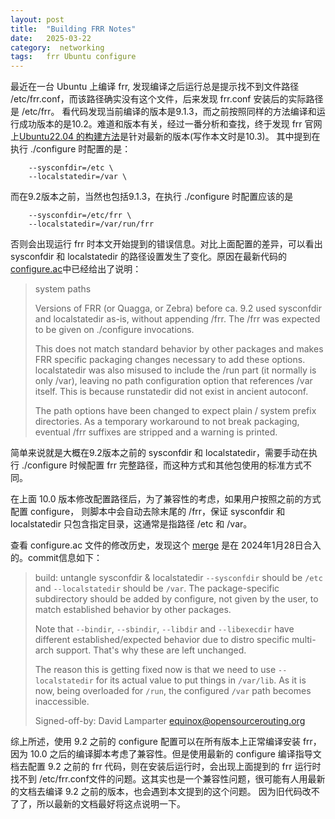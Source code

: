 ```yaml
---
layout: post
title:  "Building FRR Notes"
date:   2025-03-22
category:  networking
tags:   frr Ubuntu configure
---
```


最近在一台 Ubuntu 上编译 frr, 发现编译之后运行总是提示找不到文件路径 /etc/frr.conf，而该路径确实没有这个文件，后来发现 frr.conf 安装后的实际路径是 /etc/frr。
看代码发现当前编译的版本是9.1.3，而之前按照同样的方法编译和运行成功版本的是10.2。难道和版本有关，经过一番分析和查找，终于发现 frr 官网上[Ubuntu22.04
的构建方法](https://docs.frrouting.org/projects/dev-guide/en/latest/building-frr-for-ubuntu2204.html)是针对最新的版本(写作本文时是10.3)。
其中提到在执行 ./configure 时配置的是：

```shell
    --sysconfdir=/etc \
    --localstatedir=/var \
```

而在9.2版本之前，当然也包括9.1.3，在执行 ./configure 时配置应该的是

```shell
    --sysconfdir=/etc/frr \
    --localstatedir=/var/run/frr
```

否则会出现运行 frr 时本文开始提到的错误信息。对比上面配置的差异，可以看出 sysconfdir 和 localstatedir 的路径设置发生了变化。原因在最新代码的[configure.ac](https://github.com/FRRouting/frr/blob/master/configure.ac)中已经给出了说明：

> system paths
> 
> Versions of FRR (or Quagga, or Zebra) before ca. 9.2 used sysconfdir and
> localstatedir as-is, without appending /frr.  The /frr was expected to be
> given on ./configure invocations.
> 
> This does not match standard behavior by other packages and makes FRR
> specific packaging changes necessary to add these options.  localstatedir
> was also misused to include the /run part (it normally is only /var),
> leaving no path configuration option that references /var itself.  This
> is because runstatedir did not exist in ancient autoconf.
> 
> The path options have been changed to expect plain / system prefix
> directories.  As a temporary workaround to not break packaging, eventual
> /frr suffixes are stripped and a warning is printed.

简单来说就是大概在9.2版本之前的 sysconfdir 和 localstatedir，需要手动在执行 ./configure 时候配置 frr 完整路径，而这种方式和其他包使用的标准方式不同。

在上面 10.0 版本修改配置路径后，为了兼容性的考虑，如果用户按照之前的方式配置 configure， 则脚本中会自动去除末尾的 /frr，保证 sysconfdir 和 localstatedir 只包含指定目录，这通常是指路径 /etc 和 /var。

查看 configure.ac 文件的修改历史，发现这个 [merge](https://github.com/FRRouting/frr/commit/ff62df2e4484b9f89fea4ed736006c21f3a797cc) 是在 2024年1月28日合入的。commit信息如下：

> build: untangle sysconfdir & localstatedir
> `--sysconfdir` should be `/etc` and `--localstatedir` should be `/var`.
> The package-specific subdirectory should be added by configure, not
> given by the user, to match established behavior by other packages.
> 
> Note that `--bindir`, `--sbindir`, `--libdir` and `--libexecdir` have
> different established/expected behavior due to distro specific
> multi-arch support.  That's why these are left unchanged.
> 
> The reason this is getting fixed now is that we need to use
> `--localstatedir` for its actual value to put things in `/var/lib`.  As
> it is now, being overloaded for `/run`, the configured `/var` path
> becomes inaccessible.
> 
> Signed-off-by: David Lamparter <equinox@opensourcerouting.org>

综上所述，使用 9.2 之前的 configure 配置可以在所有版本上正常编译安装 frr，因为 10.0 之后的编译脚本考虑了兼容性。但是使用最新的 configure 编译指导文档去配置 9.2 之前的 frr 代码，则在安装后运行时，会出现上面提到的 frr 运行时找不到 /etc/frr.conf文件的问题。这其实也是一个兼容性问题，很可能有人用最新的文档去编译 9.2 之前的版本，也会遇到本文提到的这个问题。 因为旧代码改不了了，所以最新的文档最好将这点说明一下。


